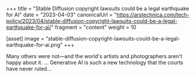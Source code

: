 +++
title = "Stable Diffusion copyright lawsuits could be a legal earthquake for AI"
date = "2023-04-03"
canonicalUrl = "https://arstechnica.com/tech-policy/2023/04/stable-diffusion-copyright-lawsuits-could-be-a-legal-earthquake-for-ai/"
fragment = "content"
weight = 10

[asset]
    image = "stable-diffusion-copyright-lawsuits-could-be-a-legal-earthquake-for-ai.png"
+++

Many others were not—and the world's artists and photographers aren't happy 
about it. ... Generative AI is such a new technology that the courts have 
never ruled...
